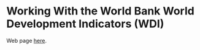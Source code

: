 # Working With the World Bank World Development Indicators (WDI)

Web page [here](https://agrogan1.github.io/R/wbdemo/).




